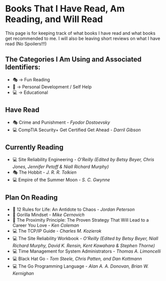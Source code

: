 
# Books That I Have Read, Am Reading, and Will Read

This page is for keeping track of what books I have read and what books get recommended to me.
I will also be leaving short reviews on what I have read (No Spoilers!!!)

## The Categories I Am Using and Associated Identifiers:

* :performing_arts: -> Fun Reading
* :seedling: -> Personal Development / Self Help
* :computer: -> Educational

## Have Read

* :performing_arts: Crime and Punishment - *Fyodor Dostoevsky*
* :computer: CompTIA Security+ Get Certified Get Ahead - *Darril Gibson*


## Currently Reading

* :computer: Site Reliability Engineering - *O'Reilly (Edited by Betsy Beyer, Chris Jones, Jennifer Petoff & Niall Richard Murphy)*
* :performing_arts: The Hobbit - *J. R. R. Tolkien*
* :computer: Empire of the Summer Moon - *S. C. Gwynne*

## Plan On Reading

* :seedling: 12 Rules for Life: An Antidote to Chaos - *Jordan Peterson*
* :seedling: Gorilla Mindset - *Mike Cernovich*
* :seedling: The Proximity Principle: The Proven Strategy That Will Lead to a Career You Love - *Ken Coleman*
* :computer: The TCP/IP Guide - *Charles M. Kozierok*
* :computer: The Site Reliability Workbook - *O'Reilly (Edited by Betsy Beyer, Niall Richard Murphy, David K. Rensin, Kent Kawahara & Stephen Thorne)*
* :computer: Time Management for System Administrators - *Thomas A. Limoncelli*
* :computer: Black Hat Go - *Tom Steele, Chris Patten, and Dan Kottmann*
* :computer: The Go Programming Language - *Alan A. A. Donovan, Brian W. Kernighan*

